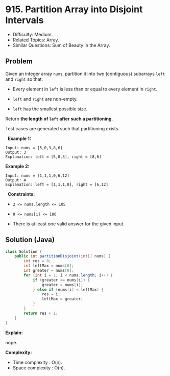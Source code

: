 # 915. Partition Array into Disjoint Intervals

- Difficulty: Medium.
- Related Topics: Array.
- Similar Questions: Sum of Beauty in the Array.

## Problem

Given an integer array ```nums```, partition it into two (contiguous) subarrays ```left``` and ```right``` so that:


	
- Every element in ```left``` is less than or equal to every element in ```right```.
	
- ```left``` and ```right``` are non-empty.
	
- ```left``` has the smallest possible size.


Return **the length of **```left```** after such a partitioning**.

Test cases are generated such that partitioning exists.

 
**Example 1:**

```
Input: nums = [5,0,3,8,6]
Output: 3
Explanation: left = [5,0,3], right = [8,6]
```

**Example 2:**

```
Input: nums = [1,1,1,0,6,12]
Output: 4
Explanation: left = [1,1,1,0], right = [6,12]
```

 
**Constraints:**


	
- ```2 <= nums.length <= 105```
	
- ```0 <= nums[i] <= 106```
	
- There is at least one valid answer for the given input.



## Solution (Java)

```java
class Solution {
    public int partitionDisjoint(int[] nums) {
        int res = 0;
        int leftMax = nums[0];
        int greater = nums[0];
        for (int i = 1; i < nums.length; i++) {
            if (greater <= nums[i]) {
                greater = nums[i];
            } else if (nums[i] < leftMax) {
                res = i;
                leftMax = greater;
            }
        }
        return res + 1;
    }
}
```

**Explain:**

nope.

**Complexity:**

* Time complexity : O(n).
* Space complexity : O(n).
